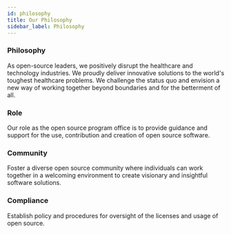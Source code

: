 ```yaml
---
id: philosophy
title: Our Philosophy
sidebar_label: Philosophy
---
```


### Philosophy

As open-source leaders, we positively disrupt the healthcare and technology industries. We proudly deliver innovative solutions to the world's toughest healthcare problems. We challenge the status quo and envision a new way of working together beyond boundaries and for the betterment of all.

### Role

Our role as the open source program office is to provide guidance and support for the use, contribution and creation of open source software.

### Community

Foster a diverse open source community where individuals can work together in a welcoming environment to create visionary and insightful software solutions.

### Compliance

Establish policy and procedures for oversight of the licenses and usage of open source.
